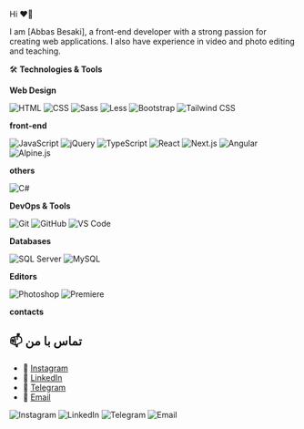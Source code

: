  Hi ❤👋

I am [Abbas Besaki], a front-end developer with a strong passion for creating web applications. I also have experience in video and photo editing and teaching.


🛠️ **Technologies & Tools**


**Web Design**

 ![HTML](https://img.shields.io/badge/HTML-E34F26?style=for-the-badge&logo=html5&logoColor=white) 
 ![CSS](https://img.shields.io/badge/CSS-1572B6?style=for-the-badge&logo=css3&logoColor=white) 
 ![Sass](https://img.shields.io/badge/Sass-CC6699?style=for-the-badge&logo=sass&logoColor=white) 
 ![Less](https://img.shields.io/badge/Less-1D365D?style=for-the-badge&logo=less&logoColor=white)
 ![Bootstrap](https://img.shields.io/badge/Bootstrap-7952B3?style=for-the-badge&logo=bootstrap&logoColor=white) 
 ![Tailwind CSS](https://img.shields.io/badge/Tailwind_CSS-38B2AC?style=for-the-badge&logo=tailwind-css&logoColor=white) 
 

 **front-end**
 
 ![JavaScript](https://img.shields.io/badge/JavaScript-F7DF1E?style=for-the-badge&logo=javascript&logoColor=black) 
 ![jQuery](https://img.shields.io/badge/jQuery-0769AD?style=for-the-badge&logo=jquery&logoColor=white) 
 ![TypeScript](https://img.shields.io/badge/TypeScript-3178C6?style=for-the-badge&logo=typescript&logoColor=white) 
 ![React](https://img.shields.io/badge/React-61DAFB?style=for-the-badge&logo=react&logoColor=black) 
 ![Next.js](https://img.shields.io/badge/Next.js-000000?style=for-the-badge&logo=next.js&logoColor=white) 
 ![Angular](https://img.shields.io/badge/Angular-DD0031?style=for-the-badge&logo=angular&logoColor=white) 
 ![Alpine.js](https://img.shields.io/badge/Alpine.js-8BC0D0?style=for-the-badge&logo=alpine.js&logoColor=black) 
 

 **others**
 
 ![C#](https://img.shields.io/badge/C%23-239120?style=for-the-badge&logo=c-sharp&logoColor=white) 
 

 **DevOps & Tools**
 
 ![Git](https://img.shields.io/badge/Git-F05032?style=for-the-badge&logo=git&logoColor=white)
 ![GitHub](https://img.shields.io/badge/GitHub-181717?style=for-the-badge&logo=github&logoColor=white) 
 ![VS Code](https://img.shields.io/badge/VS_Code-007ACC?style=for-the-badge&logo=visual-studio-code&logoColor=white)
 

**Databases**

 ![SQL Server](https://img.shields.io/badge/SQL_Server-CC2927?style=for-the-badge&logo=microsoft-sql-server&logoColor=white)
 ![MySQL](https://img.shields.io/badge/MySQL-4479A1?style=for-the-badge&logo=mysql&logoColor=white)


 **Editors**
 
 ![Photoshop](https://img.shields.io/badge/Photoshop-31A8FF?style=for-the-badge&logo=adobe-photoshop&logoColor=white) 
 ![Premiere](https://img.shields.io/badge/Premiere-9999FF?style=for-the-badge&logo=adobe-premiere-pro&logoColor=white) 

 **contacts**

 ## 📫 تماس با من

- 📸 [Instagram](https://instagram.com/yourusername)
- 🔗 [LinkedIn](https://linkedin.com/in/yourusername)
- 📨 [Telegram](https://t.me/yourusername)
- 📧 [Email](mailto:youremail@example.com)

 ![Instagram](https://img.shields.io/badge/Instagram-E4405F?style=for-the-badge&logo=instagram&logoColor=white)
 ![LinkedIn](https://img.shields.io/badge/LinkedIn-0077B5?style=for-the-badge&logo=linkedin&logoColor=white)
 ![Telegram](https://img.shields.io/badge/Telegram-2CA5E0?style=for-the-badge&logo=telegram&logoColor=white)
 ![Email](https://img.shields.io/badge/Email-D14836?style=for-the-badge&logo=gmail&logoColor=white)
 

